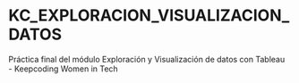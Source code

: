 # KC_EXPLORACION_VISUALIZACION_DATOS
Práctica final del módulo Exploración y Visualización de datos con Tableau - Keepcoding Women in Tech 
